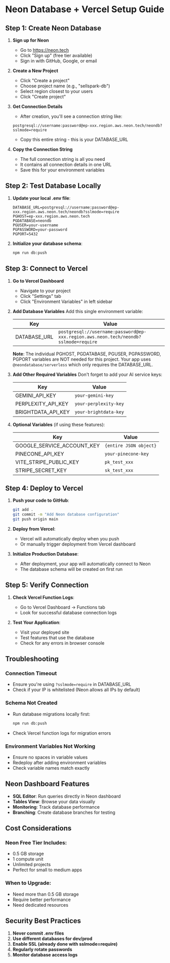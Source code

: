 # Neon Database + Vercel Setup Guide

## Step 1: Create Neon Database

1. **Sign up for Neon**
   - Go to https://neon.tech
   - Click "Sign up" (free tier available)
   - Sign in with GitHub, Google, or email

2. **Create a New Project**
   - Click "Create a project"
   - Choose project name (e.g., "sellspark-db")
   - Select region closest to your users
   - Click "Create project"

3. **Get Connection Details**
   - After creation, you'll see a connection string like:
   ```
   postgresql://username:password@ep-xxx.region.aws.neon.tech/neondb?sslmode=require
   ```
   - Copy this entire string - this is your DATABASE_URL

4. **Copy the Connection String**
   - The full connection string is all you need
   - It contains all connection details in one URL
   - Save this for your environment variables

## Step 2: Test Database Locally

1. **Update your local .env file**:
   ```env
   DATABASE_URL=postgresql://username:password@ep-xxx.region.aws.neon.tech/neondb?sslmode=require
   PGHOST=ep-xxx.region.aws.neon.tech
   PGDATABASE=neondb
   PGUSER=your-username
   PGPASSWORD=your-password
   PGPORT=5432
   ```

2. **Initialize your database schema**:
   ```bash
   npm run db:push
   ```

## Step 3: Connect to Vercel

1. **Go to Vercel Dashboard**
   - Navigate to your project
   - Click "Settings" tab
   - Click "Environment Variables" in left sidebar

2. **Add Database Variables**
   Add this single environment variable:
   
   | Key | Value |
   |-----|-------|
   | DATABASE_URL | `postgresql://username:password@ep-xxx.region.aws.neon.tech/neondb?sslmode=require` |
   
   **Note**: The individual PGHOST, PGDATABASE, PGUSER, PGPASSWORD, PGPORT variables are NOT needed for this project. Your app uses `@neondatabase/serverless` which only requires the DATABASE_URL.

3. **Add Other Required Variables**
   Don't forget to add your AI service keys:
   
   | Key | Value |
   |-----|-------|
   | GEMINI_API_KEY | `your-gemini-key` |
   | PERPLEXITY_API_KEY | `your-perplexity-key` |
   | BRIGHTDATA_API_KEY | `your-brightdata-key` |

4. **Optional Variables** (if using these features):
   
   | Key | Value |
   |-----|-------|
   | GOOGLE_SERVICE_ACCOUNT_KEY | `{entire JSON object}` |
   | PINECONE_API_KEY | `your-pinecone-key` |
   | VITE_STRIPE_PUBLIC_KEY | `pk_test_xxx` |
   | STRIPE_SECRET_KEY | `sk_test_xxx` |

## Step 4: Deploy to Vercel

1. **Push your code to GitHub**:
   ```bash
   git add .
   git commit -m "Add Neon database configuration"
   git push origin main
   ```

2. **Deploy from Vercel**:
   - Vercel will automatically deploy when you push
   - Or manually trigger deployment from Vercel dashboard

3. **Initialize Production Database**:
   - After deployment, your app will automatically connect to Neon
   - The database schema will be created on first run

## Step 5: Verify Connection

1. **Check Vercel Function Logs**:
   - Go to Vercel Dashboard → Functions tab
   - Look for successful database connection logs

2. **Test Your Application**:
   - Visit your deployed site
   - Test features that use the database
   - Check for any errors in browser console

## Troubleshooting

### Connection Timeout
- Ensure you're using `?sslmode=require` in DATABASE_URL
- Check if your IP is whitelisted (Neon allows all IPs by default)

### Schema Not Created
- Run database migrations locally first:
  ```bash
  npm run db:push
  ```
- Check Vercel function logs for migration errors

### Environment Variables Not Working
- Ensure no spaces in variable values
- Redeploy after adding environment variables
- Check variable names match exactly

## Neon Dashboard Features

- **SQL Editor**: Run queries directly in Neon dashboard
- **Tables View**: Browse your data visually
- **Monitoring**: Track database performance
- **Branching**: Create database branches for testing

## Cost Considerations

### Neon Free Tier Includes:
- 0.5 GB storage
- 1 compute unit
- Unlimited projects
- Perfect for small to medium apps

### When to Upgrade:
- Need more than 0.5 GB storage
- Require better performance
- Need dedicated resources

## Security Best Practices

1. **Never commit .env files**
2. **Use different databases for dev/prod**
3. **Enable SSL (already done with sslmode=require)**
4. **Regularly rotate passwords**
5. **Monitor database access logs**